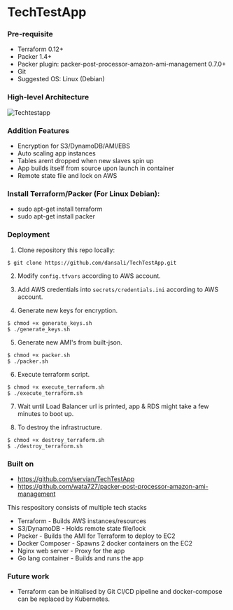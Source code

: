 # TechTestApp

### Pre-requisite 

* Terraform 0.12+
* Packer 1.4+
* Packer plugin: packer-post-processor-amazon-ami-management 0.7.0+
* Git
* Suggested OS: Linux (Debian)

### High-level Architecture

![Techtestapp](https://user-images.githubusercontent.com/109196045/178875495-ae80472c-5dbc-452d-9e3d-925b222eebaf.jpg)


### Addition Features

* Encryption for S3/DynamoDB/AMI/EBS
* Auto scaling app instances
* Tables arent dropped when new slaves spin up
* App builds itself from source upon launch in container
* Remote state file and lock on AWS


### Install Terraform/Packer (For Linux Debian):

* sudo apt-get install terraform
* sudo apt-get install packer

### Deployment

1) Clone repository this repo locally:

```
$ git clone https://github.com/dansali/TechTestApp.git
```

2) Modify ```config.tfvars``` according to AWS account.

3) Add AWS credentials into ```secrets/credentials.ini``` according to AWS account.

4) Generate new keys for encryption.

```
$ chmod +x generate_keys.sh
$ ./generate_keys.sh
```

5) Generate new AMI's from built-json.

```
$ chmod +x packer.sh
$ ./packer.sh
```

6) Execute terraform script.

```
$ chmod +x execute_terraform.sh
$ ./execute_terraform.sh
```

7) Wait until Load Balancer url is printed, app & RDS might take a few minutes to boot up.

8) To destroy the infrastructure.

```
$ chmod +x destroy_terraform.sh
$ ./destroy_terraform.sh
```

### Built on

* https://github.com/servian/TechTestApp
* https://github.com/wata727/packer-post-processor-amazon-ami-management

This respository consists of multiple tech stacks
* Terraform - Builds AWS instances/resources
* S3/DynamoDB - Holds remote state file/lock
* Packer - Builds the AMI for Terraform to deploy to EC2
* Docker Composer - Spawns 2 docker containers on the EC2
* Nginx web server - Proxy for the app
* Go lang container - Builds and runs the app

### Future work

* Terraform can be initialised by Git CI/CD pipeline and docker-compose can be replaced by Kubernetes. 

